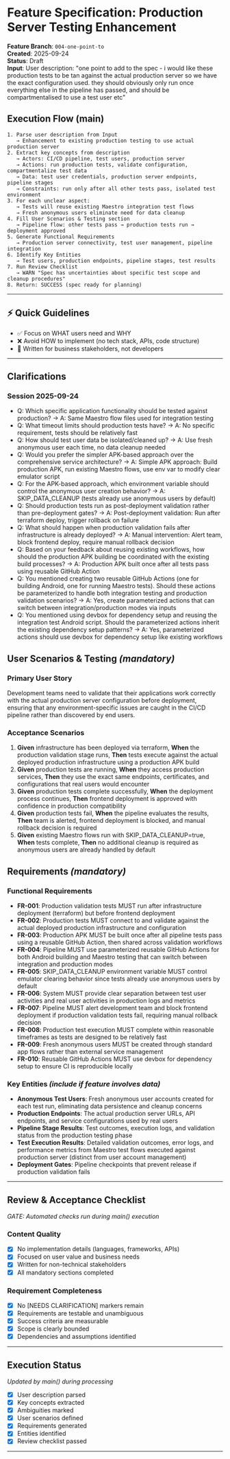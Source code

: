 # Feature Specification: Production Server Testing Enhancement

**Feature Branch**: `004-one-point-to`  
**Created**: 2025-09-24  
**Status**: Draft  
**Input**: User description: "one point to add to the spec - i would like these production tests to be tan against the actual production server so we have the exact configuration used. they should obviously only run once everything else in the pipeline has passed, and should be compartmentalised to use a test user etc"

## Execution Flow (main)

```
1. Parse user description from Input
   → Enhancement to existing production testing to use actual production server
2. Extract key concepts from description
   → Actors: CI/CD pipeline, test users, production server
   → Actions: run production tests, validate configuration, compartmentalize test data
   → Data: test user credentials, production server endpoints, pipeline stages
   → Constraints: run only after all other tests pass, isolated test environment
3. For each unclear aspect:
   → Tests will reuse existing Maestro integration test flows
   → Fresh anonymous users eliminate need for data cleanup
4. Fill User Scenarios & Testing section
   → Pipeline flow: other tests pass → production tests run → deployment approved
5. Generate Functional Requirements
   → Production server connectivity, test user management, pipeline integration
6. Identify Key Entities
   → Test users, production endpoints, pipeline stages, test results
7. Run Review Checklist
   → WARN "Spec has uncertainties about specific test scope and cleanup procedures"
8. Return: SUCCESS (spec ready for planning)
```

---

## ⚡ Quick Guidelines

- ✅ Focus on WHAT users need and WHY
- ❌ Avoid HOW to implement (no tech stack, APIs, code structure)
- 👥 Written for business stakeholders, not developers

---

## Clarifications

### Session 2025-09-24

- Q: Which specific application functionality should be tested against production? → A: Same Maestro flow files used for integration testing
- Q: What timeout limits should production tests have? → A: No specific requirement, tests should be relatively fast
- Q: How should test user data be isolated/cleaned up? → A: Use fresh anonymous user each time, no data cleanup needed
- Q: Would you prefer the simpler APK-based approach over the comprehensive service architecture? → A: Simple APK approach: Build production APK, run existing Maestro flows, use env var to modify clear emulator script
- Q: For the APK-based approach, which environment variable should control the anonymous user creation behavior? → A: SKIP_DATA_CLEANUP (tests already use anonymous users by default)
- Q: Should production tests run as post-deployment validation rather than pre-deployment gates? → A: Post-deployment validation: Run after terraform deploy, trigger rollback on failure
- Q: What should happen when production validation fails after infrastructure is already deployed? → A: Manual intervention: Alert team, block frontend deploy, require manual rollback decision
- Q: Based on your feedback about reusing existing workflows, how should the production APK building be coordinated with the existing build processes? → A: Production APK built once after all tests pass using reusable GitHub Action
- Q: You mentioned creating two reusable GitHub Actions (one for building Android, one for running Maestro tests). Should these actions be parameterized to handle both integration testing and production validation scenarios? → A: Yes, create parameterized actions that can switch between integration/production modes via inputs
- Q: You mentioned using devbox for dependency setup and reusing the integration test Android script. Should the parameterized actions inherit the existing dependency setup patterns? → A: Yes, parameterized actions should use devbox for dependency setup like existing workflows

## User Scenarios & Testing _(mandatory)_

### Primary User Story

Development teams need to validate that their applications work correctly with the actual production server configuration before deployment, ensuring that any environment-specific issues are caught in the CI/CD pipeline rather than discovered by end users.

### Acceptance Scenarios

1. **Given** infrastructure has been deployed via terraform, **When** the production validation stage runs, **Then** tests execute against the actual deployed production infrastructure using a production APK build
2. **Given** production tests are running, **When** they access production services, **Then** they use the exact same endpoints, certificates, and configurations that real users would encounter
3. **Given** production tests complete successfully, **When** the deployment process continues, **Then** frontend deployment is approved with confidence in production compatibility
4. **Given** production tests fail, **When** the pipeline evaluates the results, **Then** team is alerted, frontend deployment is blocked, and manual rollback decision is required
5. **Given** existing Maestro flows run with SKIP_DATA_CLEANUP=true, **When** tests complete, **Then** no additional cleanup is required as anonymous users are already handled by default

## Requirements _(mandatory)_

### Functional Requirements

- **FR-001**: Production validation tests MUST run after infrastructure deployment (terraform) but before frontend deployment
- **FR-002**: Production tests MUST connect to and validate against the actual deployed production infrastructure and configuration
- **FR-003**: Production APK MUST be built once after all pipeline tests pass using a reusable GitHub Action, then shared across validation workflows
- **FR-004**: Pipeline MUST use parameterized reusable GitHub Actions for both Android building and Maestro testing that can switch between integration and production modes
- **FR-005**: SKIP_DATA_CLEANUP environment variable MUST control emulator clearing behavior since tests already use anonymous users by default
- **FR-006**: System MUST provide clear separation between test user activities and real user activities in production logs and metrics
- **FR-007**: Pipeline MUST alert development team and block frontend deployment if production validation tests fail, requiring manual rollback decision
- **FR-008**: Production test execution MUST complete within reasonable timeframes as tests are designed to be relatively fast
- **FR-009**: Fresh anonymous users MUST be created through standard app flows rather than external service management
- **FR-010**: Reusable GitHub Actions MUST use devbox for dependency setup to ensure CI is reproducible locally

### Key Entities _(include if feature involves data)_

- **Anonymous Test Users**: Fresh anonymous user accounts created for each test run, eliminating data persistence and cleanup concerns
- **Production Endpoints**: The actual production server URLs, API endpoints, and service configurations used by real users
- **Pipeline Stage Results**: Test outcomes, execution logs, and validation status from the production testing phase
- **Test Execution Results**: Detailed validation outcomes, error logs, and performance metrics from Maestro test flows executed against production server (distinct from user account management)
- **Deployment Gates**: Pipeline checkpoints that prevent release if production validation fails

---

## Review & Acceptance Checklist

_GATE: Automated checks run during main() execution_

### Content Quality

- [x] No implementation details (languages, frameworks, APIs)
- [x] Focused on user value and business needs
- [x] Written for non-technical stakeholders
- [x] All mandatory sections completed

### Requirement Completeness

- [x] No [NEEDS CLARIFICATION] markers remain
- [x] Requirements are testable and unambiguous
- [x] Success criteria are measurable
- [x] Scope is clearly bounded
- [x] Dependencies and assumptions identified

---

## Execution Status

_Updated by main() during processing_

- [x] User description parsed
- [x] Key concepts extracted
- [x] Ambiguities marked
- [x] User scenarios defined
- [x] Requirements generated
- [x] Entities identified
- [x] Review checklist passed

---
